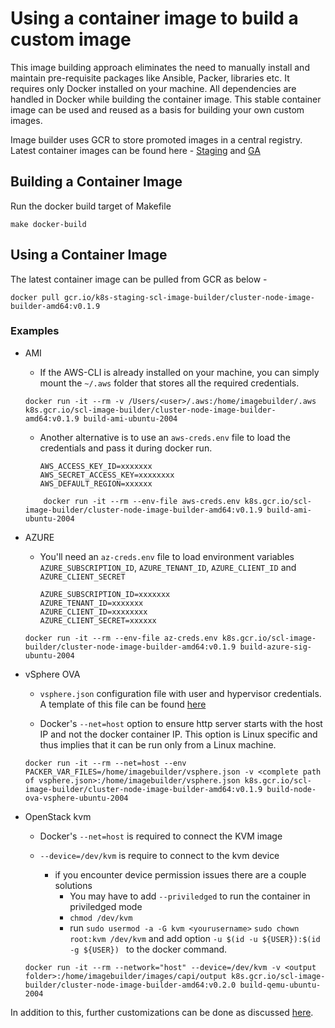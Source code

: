 # Using a container image to build a custom image
This image building approach eliminates the need to manually install and maintain pre-requisite packages like Ansible, Packer, libraries etc.
It requires only Docker installed on your machine. All dependencies are handled in Docker while building the container image. This stable container image can be used and reused as a basis for building your own custom images.

Image builder uses GCR to store promoted images in a central registry.
Latest container images can be found here - [Staging](https://gcr.io/k8s-staging-scl-image-builder/cluster-node-image-builder-amd64) and [GA](https://gcr.io/k8s-artifacts-prod/scl-image-builder/cluster-node-image-builder-amd64)

## Building a Container Image

Run the docker build target of Makefile

   ```commandline
   make docker-build
   ```

## Using a Container Image
The latest container image can be pulled from GCR as below -
```commandline
docker pull gcr.io/k8s-staging-scl-image-builder/cluster-node-image-builder-amd64:v0.1.9
```

### Examples

- AMI
    - If the AWS-CLI is already installed on your machine, you can simply mount the `~/.aws` folder that stores all the required credentials.

    ```commandline
    docker run -it --rm -v /Users/<user>/.aws:/home/imagebuilder/.aws k8s.gcr.io/scl-image-builder/cluster-node-image-builder-amd64:v0.1.9 build-ami-ubuntu-2004
    ```
    - Another alternative is to use an `aws-creds.env` file to load the credentials and pass it during docker run.

      ```commandline
      AWS_ACCESS_KEY_ID=xxxxxxx
      AWS_SECRET_ACCESS_KEY=xxxxxxxx
      AWS_DEFAULT_REGION=xxxxxx
      ```

    ```commandline
        docker run -it --rm --env-file aws-creds.env k8s.gcr.io/scl-image-builder/cluster-node-image-builder-amd64:v0.1.9 build-ami-ubuntu-2004
    ```

- AZURE

    - You'll need an `az-creds.env` file to load environment variables `AZURE_SUBSCRIPTION_ID`, `AZURE_TENANT_ID`, `AZURE_CLIENT_ID` and `AZURE_CLIENT_SECRET`

      ```commandline
      AZURE_SUBSCRIPTION_ID=xxxxxxx
      AZURE_TENANT_ID=xxxxxxx
      AZURE_CLIENT_ID=xxxxxxxx
      AZURE_CLIENT_SECRET=xxxxxx
      ```

    ```commandline
    docker run -it --rm --env-file az-creds.env k8s.gcr.io/scl-image-builder/cluster-node-image-builder-amd64:v0.1.9 build-azure-sig-ubuntu-2004
    ```

- vSphere OVA
    - `vsphere.json` configuration file with user and hypervisor credentials. A template of this file can be found [here](https://github.com/kubernetes-sigs/image-builder/blob/master/images/capi/packer/ova/vsphere.json)

    - Docker's `--net=host` option to ensure http server starts with the host IP and not the docker container IP. This option is Linux specific and thus implies that it can be run only from a Linux machine.

    ```commandline
    docker run -it --rm --net=host --env PACKER_VAR_FILES=/home/imagebuilder/vsphere.json -v <complete path of vsphere.json>:/home/imagebuilder/vsphere.json k8s.gcr.io/scl-image-builder/cluster-node-image-builder-amd64:v0.1.9 build-node-ova-vsphere-ubuntu-2004
    ```

- OpenStack kvm

    - Docker's `--net=host` is required to connect the KVM image

    - `--device=/dev/kvm` is require to connect to the kvm device
      - if you encounter device permission issues there are a couple solutions
        - You may have to add `--priviledged` to run the container in priviledged mode
        - `chmod /dev/kvm` 
        - run `sudo usermod -a -G kvm <yourusername>` `sudo chown root:kvm /dev/kvm` and add option `-u $(id -u ${USER}):$(id -g ${USER}) ` to the docker command.

    ```commandline
    docker run -it --rm --network="host" --device=/dev/kvm -v <output folder>:/home/imagebuilder/images/capi/output k8s.gcr.io/scl-image-builder/cluster-node-image-builder-amd64:v0.2.0 build-qemu-ubuntu-2004
    ```
In addition to this, further customizations can be done as discussed [here](./capi.md#customization).
